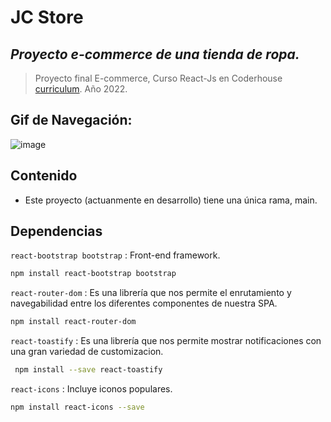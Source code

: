 # JC Store

## _Proyecto e-commerce de una tienda de ropa._
> Proyecto final E-commerce, Curso React-Js en Coderhouse [curriculum](https://drive.google.com/file/d/13ml1ak-vBpS1vLRYFLlMpc4VUqdUI6cG/view). Año 2022.

## Gif de Navegación:
![image](https://github.com/Nacxom/ecommerce_marucco/blob/main/src/media/demo.gif)

## Contenido
- Este proyecto (actuanmente en desarrollo) tiene una única rama, main.

## Dependencias

`react-bootstrap bootstrap`  : Front-end framework.

```sh
npm install react-bootstrap bootstrap
```


`react-router-dom`  : Es una librería que nos permite el enrutamiento y navegabilidad entre los diferentes componentes de nuestra SPA.

```sh
npm install react-router-dom
```

`react-toastify`  : Es una librería que nos permite mostrar notificaciones con una gran variedad de customizacion.

```sh
 npm install --save react-toastify
```

`react-icons`  : Incluye iconos populares.

```sh
npm install react-icons --save
```